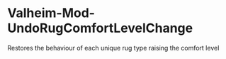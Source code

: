 # Valheim-Mod-UndoRugComfortLevelChange
Restores the behaviour of each unique rug type raising the comfort level
